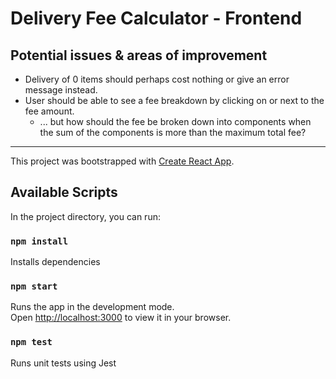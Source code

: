 # Delivery Fee Calculator - Frontend 

## Potential issues & areas of improvement 
- Delivery of 0 items should perhaps cost nothing or give an error message instead. 
- User should be able to see a fee breakdown by clicking on or next to the fee amount. 
  - ... but how should the fee be broken down into components when the sum of the components
    is more than the maximum total fee?
    
-----

This project was bootstrapped with [Create React App](https://github.com/facebook/create-react-app).

## Available Scripts

In the project directory, you can run:

### `npm install`

Installs dependencies

### `npm start`

Runs the app in the development mode.\
Open [http://localhost:3000](http://localhost:3000) to view it in your browser.

### `npm test`

Runs unit tests using Jest
